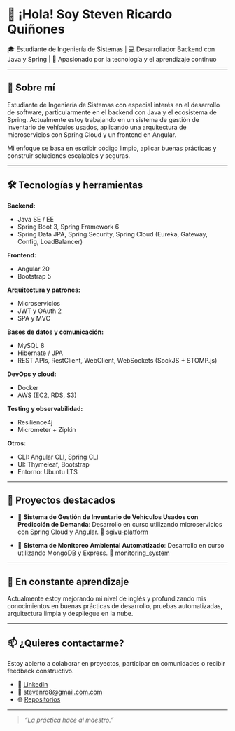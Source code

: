 # 👋 ¡Hola! Soy Steven Ricardo Quiñones

🎓 Estudiante de Ingeniería de Sistemas | 💻 Desarrollador Backend con Java y Spring | 🚀 Apasionado por la tecnología y el aprendizaje continuo

---

## 🧠 Sobre mí

Estudiante de Ingeniería de Sistemas con especial interés en el desarrollo de software, particularmente en el backend con Java y el ecosistema de Spring. Actualmente estoy trabajando en un sistema de gestión de inventario de vehículos usados, aplicando una arquitectura de microservicios con Spring Cloud y un frontend en Angular.

Mi enfoque se basa en escribir código limpio, aplicar buenas prácticas y construir soluciones escalables y seguras.

---

## 🛠️ Tecnologías y herramientas

**Backend:**

- Java SE / EE  
- Spring Boot 3, Spring Framework 6  
- Spring Data JPA, Spring Security, Spring Cloud (Eureka, Gateway, Config, LoadBalancer)

**Frontend:**

- Angular 20  
- Bootstrap 5  

**Arquitectura y patrones:**

- Microservicios  
- JWT y OAuth 2  
- SPA y MVC  

**Bases de datos y comunicación:**

- MySQL 8  
- Hibernate / JPA  
- REST APIs, RestClient, WebClient, WebSockets (SockJS + STOMP.js)

**DevOps y cloud:**

- Docker  
- AWS (EC2, RDS, S3)  

**Testing y observabilidad:**

- Resilience4j  
- Micrometer + Zipkin  

**Otros:**

- CLI: Angular CLI, Spring CLI  
- UI: Thymeleaf, Bootstrap  
- Entorno: Ubuntu LTS

---

## 🚀 Proyectos destacados

- 🔧 **Sistema de Gestión de Inventario de Vehículos Usados con Predicción de Demanda**:
  Desarrollo en curso utilizando microservicios con Spring Cloud y Angular.
  🔗 [sgivu-platform](https://github.com/stevenrq/sgivu-platform)

- 🤖 **Sistema de Monitoreo Ambiental Automatizado**:
  Desarrollo en curso utilizando MongoDB y Express.
  🔗 [monitoring_system](https://github.com/stevenrq/monitoring_system)

---

## 🌱 En constante aprendizaje

Actualmente estoy mejorando mi nivel de inglés y profundizando mis conocimientos en buenas prácticas de desarrollo, pruebas automatizadas, arquitectura limpia y despliegue en la nube.

---

## 📫 ¿Quieres contactarme?

Estoy abierto a colaborar en proyectos, participar en comunidades o recibir feedback constructivo.

- 💼 [LinkedIn](www.linkedin.com/in/steven-ricardo-quiñones)
- 📧 [stevenrq8@gmail.com.com](mailto:stevenrq8@gmail.com)
- 🌐 [Repositorios](https://github.com/stevenrq?tab=repositories)

---

> _“La práctica hace al maestro.”_ 

